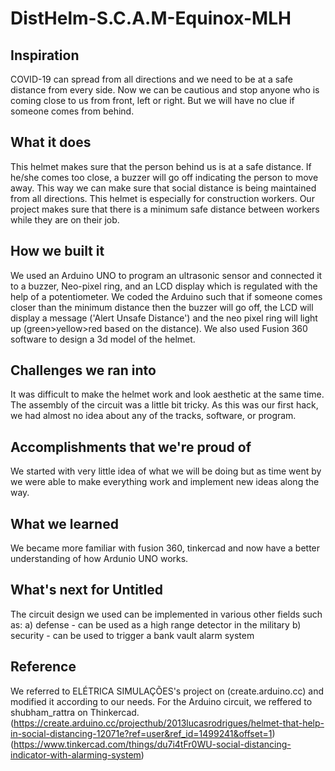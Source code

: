 # DistHelm-S.C.A.M-Equinox-MLH

## Inspiration
COVID-19 can spread from all directions and we need to be at a safe distance from every side. Now we can be cautious and stop anyone who is coming close to us from front, left or right. But we will have no clue if someone comes from behind.
## What it does
This helmet makes sure that the person behind us is at a safe distance. If he/she comes too close, a buzzer will go off indicating the person to move away. This way we can make sure that social distance is being maintained from all directions. This helmet is especially for construction workers. Our project makes sure that there is a minimum safe distance between workers while they are on their job.
## How we built it
We used an Arduino UNO to program an ultrasonic sensor and connected it to a buzzer, Neo-pixel ring, and an LCD display which is regulated with the help of a potentiometer. We coded the Arduino such that if someone comes closer than the minimum distance then the buzzer will go off, the LCD will display a message ('Alert Unsafe Distance') and the neo pixel ring will light up (green>yellow>red based on the distance). We also used Fusion 360 software to design a 3d model of the helmet.
## Challenges we ran into
It was difficult to make the helmet work and look aesthetic at the same time.
The assembly of the circuit was a little bit tricky.
As this was our first hack, we had almost no idea about any of the tracks, software, or program.
## Accomplishments that we're proud of
We started with very little idea of what we will be doing but as time went by we were able to make everything work and implement new ideas along the way.
## What we learned
We became more familiar with fusion 360, tinkercad and now have a better understanding of how Ardunio UNO works. 
## What's next for Untitled
The circuit design we used can be implemented in various other fields such as:
a) defense - can be used as a high range detector in the military
b) security - can be used to trigger a bank vault alarm system
## Reference
We referred to ELÉTRICA SIMULAÇÕES's project on (create.arduino.cc) and modified it according to our needs. For the Arduino circuit, we reffered to shubham_rattra on Thinkercad.
(https://create.arduino.cc/projecthub/2013lucasrodrigues/helmet-that-help-in-social-distancing-12071e?ref=user&ref_id=1499241&offset=1)
(https://www.tinkercad.com/things/du7i4tFr0WU-social-distancing-indicator-with-alarming-system)
